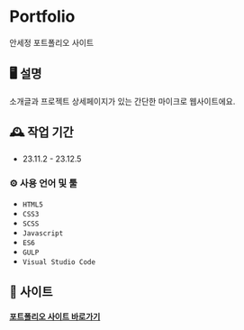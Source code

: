 # Portfolio
안세정 포트폴리오 사이트


## 🖥️ 설명
소개글과 프로젝트 상세페이지가 있는 간단한 마이크로 웹사이트에요.
<br>

## 🕰️ 작업 기간
* 23.11.2 - 23.12.5

### ⚙️ 사용 언어 및 툴
- `HTML5`
- `CSS3`
- `SCSS`
- `Javascript`
- `ES6`
- `GULP`
- `Visual Studio Code`

## 📌 사이트
#### <a href="http://www.sejungahn.com/index.html" target="_blank">포트폴리오 사이트 바로가기</a>
